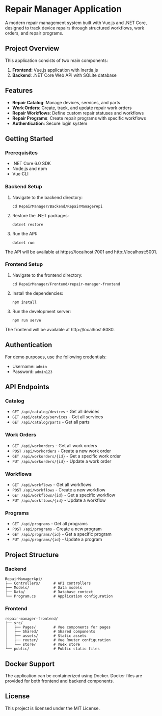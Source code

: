 # Repair Manager Application

A modern repair management system built with Vue.js and .NET Core, designed to track device repairs through structured workflows, work orders, and repair programs.

## Project Overview

This application consists of two main components:

1. **Frontend**: Vue.js application with Inertia.js
2. **Backend**: .NET Core Web API with SQLite database

## Features

- **Repair Catalog**: Manage devices, services, and parts
- **Work Orders**: Create, track, and update repair work orders
- **Repair Workflows**: Define custom repair statuses and workflows
- **Repair Programs**: Create repair programs with specific workflows
- **Authentication**: Secure login system

## Getting Started

### Prerequisites

- .NET Core 6.0 SDK
- Node.js and npm
- Vue CLI

### Backend Setup

1. Navigate to the backend directory:
   ```
   cd RepairManager/Backend/RepairManagerApi
   ```

2. Restore the .NET packages:
   ```
   dotnet restore
   ```

3. Run the API:
   ```
   dotnet run
   ```

The API will be available at https://localhost:7001 and http://localhost:5001.

### Frontend Setup

1. Navigate to the frontend directory:
   ```
   cd RepairManager/Frontend/repair-manager-frontend
   ```

2. Install the dependencies:
   ```
   npm install
   ```

3. Run the development server:
   ```
   npm run serve
   ```

The frontend will be available at http://localhost:8080.

## Authentication

For demo purposes, use the following credentials:
- Username: `admin`
- Password: `admin123`

## API Endpoints

### Catalog
- `GET /api/catalog/devices` - Get all devices
- `GET /api/catalog/services` - Get all services
- `GET /api/catalog/parts` - Get all parts

### Work Orders
- `GET /api/workorders` - Get all work orders
- `POST /api/workorders` - Create a new work order
- `GET /api/workorders/{id}` - Get a specific work order
- `PUT /api/workorders/{id}` - Update a work order

### Workflows
- `GET /api/workflows` - Get all workflows
- `POST /api/workflows` - Create a new workflow
- `GET /api/workflows/{id}` - Get a specific workflow
- `PUT /api/workflows/{id}` - Update a workflow

### Programs
- `GET /api/programs` - Get all programs
- `POST /api/programs` - Create a new program
- `GET /api/programs/{id}` - Get a specific program
- `PUT /api/programs/{id}` - Update a program

## Project Structure

### Backend
```
RepairManagerApi/
├── Controllers/      # API controllers
├── Models/           # Data models
├── Data/             # Database context
└── Program.cs        # Application configuration
```

### Frontend
```
repair-manager-frontend/
├── src/
│   ├── Pages/        # Vue components for pages
│   ├── Shared/       # Shared components
│   ├── assets/       # Static assets
│   ├── router/       # Vue Router configuration
│   └── store/        # Vuex store
└── public/           # Public static files
```

## Docker Support

The application can be containerized using Docker. Docker files are provided for both frontend and backend components.

## License

This project is licensed under the MIT License.
